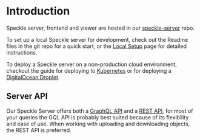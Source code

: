 # Introduction

Speckle server, frontend and viewer are hosted in our [speckle-server](https://github.com/specklesystems/speckle-server) repo.

To set up a local Speckle server for development, check out the Readme files in the git repo for a quick start, or the [Local Setup](/dev/server-local-dev) page for detailed instructions.

To deploy a Speckle server on a non-production cloud environment, checkout the guide for deploying to [Kubernetes](/dev/server-setup-k8s) or for deploying a [DigitalOcean Droplet](/dev/server-setup).

## Server API

Our Speckle Server offers both a [GraphQL API](/dev/server-graphql-api) and a [REST API](/dev/server-rest-api), for most of your queries the GQL API is probably best suited because of its flexibility and ease of use.
When working with uploading and downloading objects, the REST API is preferred.
